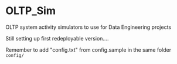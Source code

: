 # OLTP_Sim
OLTP system activity simulators to use for Data Engineering projects


Still setting up first redeployable version....

Remember to add "config.txt" from config.sample in the same folder `config/`
